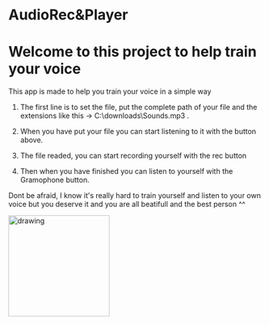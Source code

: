 # AudioRec&Player

# Welcome to this project to help train your voice

This app is made to help you train your voice in a simple way

1. The first line is to set the file, put the complete path of your file and the extensions like this -> C:\downloads\Sounds.mp3 .

2. When you have put your file you can start listening to it with the button above.

3. The file readed, you can start recording yourself with the rec button

4.  Then when you have finished you can listen to yourself with the Gramophone button.

Dont be afraid, I know it's really hard to train yourself and listen to your own voice but you deserve it and you are all beatifull and the best person ^^

<img src="https://media.them.us/photos/5b1ef721bfa1890010f0e15e/master/w_2560%2Cc_limit/new-pride-flag-01.jpg" alt="drawing" width="200"/>
